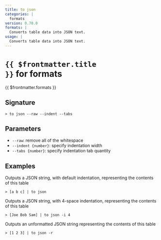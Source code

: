 ```yaml
---
title: to json
categories: |
  formats
version: 0.70.0
formats: |
  Converts table data into JSON text.
usage: |
  Converts table data into JSON text.
---
```


# <code>{{ $frontmatter.title }}</code> for formats

<div class='command-title'>{{ $frontmatter.formats }}</div>

## Signature

```> to json --raw --indent --tabs```

## Parameters

 -  `--raw`: remove all of the whitespace
 -  `--indent {number}`: specify indentation width
 -  `--tabs {number}`: specify indentation tab quantity

## Examples

Outputs a JSON string, with default indentation, representing the contents of this table
```shell
> [a b c] | to json
```

Outputs a JSON string, with 4-space indentation, representing the contents of this table
```shell
> [Joe Bob Sam] | to json -i 4
```

Outputs an unformatted JSON string representing the contents of this table
```shell
> [1 2 3] | to json -r
```
